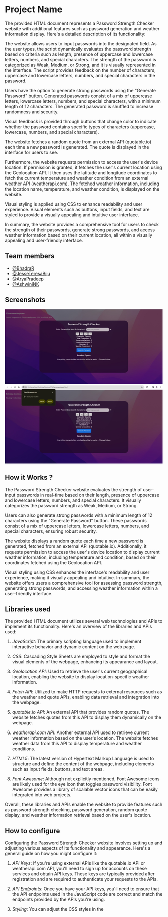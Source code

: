 # Project Name

The provided HTML document represents a Password Strength Checker website with additional features such as password generation and weather information display. Here's a detailed description of its functionality:

The website allows users to input passwords into the designated field. As the user types, the script dynamically evaluates the password strength based on criteria such as length, presence of uppercase and lowercase letters, numbers, and special characters. The strength of the password is categorized as Weak, Medium, or Strong, and it is visually represented in the interface. The script provides feedback on the number of characters, uppercase and lowercase letters, numbers, and special characters in the password.

Users have the option to generate strong passwords using the "Generate Password" button. Generated passwords consist of a mix of uppercase letters, lowercase letters, numbers, and special characters, with a minimum length of 12 characters. The generated password is shuffled to increase randomness and security.

Visual feedback is provided through buttons that change color to indicate whether the password contains specific types of characters (uppercase, lowercase, numbers, and special characters).

The website fetches a random quote from an external API (quotable.io) each time a new password is generated. The quote is displayed in the interface for users to see.

Furthermore, the website requests permission to access the user's device location. If permission is granted, it fetches the user's current location using the Geolocation API. It then uses the latitude and longitude coordinates to fetch the current temperature and weather condition from an external weather API (weatherapi.com). The fetched weather information, including the location name, temperature, and weather condition, is displayed on the website.

Visual styling is applied using CSS to enhance readability and user experience. Visual elements such as buttons, input fields, and text are styled to provide a visually appealing and intuitive user interface.

In summary, the website provides a comprehensive tool for users to check the strength of their passwords, generate strong passwords, and access weather information based on their current location, all within a visually appealing and user-friendly interface.

## Team members

- [@BhadraR](https://www.github.com/Bhadra2005)
- [@JesseTeresaBiju](https://www.github.com/jesteresabiju)
- [@AryaPradeep](https://www.github.com/aryapradeep147)
- [@AshwiniNK](https://www.github.com/123MGHVH)

## Screenshots

![App Screenshot](1.jpg)
![App Screenshot](2.jpg)

## How it Works ?

The Password Strength Checker website evaluates the strength of user-input passwords in real-time based on their length, presence of uppercase and lowercase letters, numbers, and special characters. It visually categorizes the password strength as Weak, Medium, or Strong.

Users can also generate strong passwords with a minimum length of 12 characters using the "Generate Password" button. These passwords consist of a mix of uppercase letters, lowercase letters, numbers, and special characters, ensuring robust security.

The website displays a random quote each time a new password is generated, fetched from an external API (quotable.io). Additionally, it requests permission to access the user's device location to display current weather information, including temperature and condition, based on their coordinates fetched using the Geolocation API.

Visual styling using CSS enhances the interface's readability and user experience, making it visually appealing and intuitive. In summary, the website offers users a comprehensive tool for assessing password strength, generating strong passwords, and accessing weather information within a user-friendly interface.


## Libraries used

The provided HTML document utilizes several web technologies and APIs to implement its functionality. Here's an overview of the libraries and APIs used:

1. *JavaScript*: The primary scripting language used to implement interactive behavior and dynamic content on the web page.

2. *CSS*: Cascading Style Sheets are employed to style and format the visual elements of the webpage, enhancing its appearance and layout.

3. *Geolocation API*: Used to retrieve the user's current geographical location, enabling the website to display location-specific weather information.

4. *Fetch API*: Utilized to make HTTP requests to external resources such as the weather and quote APIs, enabling data retrieval and integration into the webpage.

5. *quotable.io API*: An external API that provides random quotes. The website fetches quotes from this API to display them dynamically on the webpage.

6. *weatherapi.com API*: Another external API used to retrieve current weather information based on the user's location. The website fetches weather data from this API to display temperature and weather conditions.

7. *HTML5*: The latest version of Hypertext Markup Language is used to structure and define the content of the webpage, including elements such as input fields, buttons, and text areas.

8. *Font Awesome*: Although not explicitly mentioned, Font Awesome icons are likely used for the eye icon that toggles password visibility. Font Awesome provides a library of scalable vector icons that can be easily integrated into web projects.

Overall, these libraries and APIs enable the website to provide features such as password strength checking, password generation, random quote display, and weather information retrieval based on the user's location.

## How to configure

Configuring the Password Strength Checker website involves setting up and adjusting various aspects of its functionality and appearance. Here's a general guide on how you might configure it:

1. *API Keys*: If you're using external APIs like the quotable.io API or weatherapi.com API, you'll need to sign up for accounts on these services and obtain API keys. These keys are typically provided after registration and are required to authenticate your requests to the APIs.

2. *API Endpoints*: Once you have your API keys, you'll need to ensure that the API endpoints used in the JavaScript code are correct and match the endpoints provided by the APIs you're using.

3. *Styling*: You can adjust the CSS styles in the <style> section of the HTML document to customize the appearance of the website. This includes colors, fonts, sizes, and layout adjustments to match your desired look and feel.

4. *HTML Structure*: If you need to add or remove elements from the HTML structure, you can modify the layout to accommodate additional features or to streamline the user interface.

5. *JavaScript Logic*: The JavaScript functions control the behavior and functionality of the website. You can modify these functions to customize how password strength is calculated, how passwords are generated, and how external APIs are called and handled.

6. *Permissions*: If your website requests permission to access the user's location, you should ensure that the functionality works correctly and that users are properly informed about why their location is being accessed and how it will be used.

7. *Testing*: Before deploying your changes, it's essential to thoroughly test the website to ensure that all features function as expected across different browsers and devices.

8. *Deployment*: Once you've configured and tested the website, you can deploy it to a web server or hosting platform to make it accessible to users on the internet.

By following these steps and making adjustments as needed, you can configure the Password Strength Checker website to meet your specific requirements and preferences.

## How to Run

1. *Set Up a Development Environment*:
   
   Ensure you have a text editor or an integrated development environment (IDE) installed on your computer. Popular choices include Visual Studio Code, Sublime Text, Atom, or Notepad++. Additionally, make sure you have a modern web browser installed, such as Google Chrome, Mozilla Firefox, Safari, or Microsoft Edge.

2. *Open the HTML File*:
   
   Save the provided HTML code in a file with the extension .html, for example, password_checker.html. Open the HTML file in your chosen text editor or IDE.

3. *Configure API Keys (if necessary)*:
   
   If the website uses external APIs such as quotable.io or weatherapi.com, make sure you have obtained the required API keys and replace the placeholders in the JavaScript code with your actual API keys.

4. *Save Changes*:
   
   Save any modifications you made to the HTML, CSS, or JavaScript files.

5. *Open in a Web Browser*:
   
   Locate the HTML file you saved in your file explorer. Right-click on the file and choose "Open with" and select your preferred web browser, or simply double-click the file to open it in your default browser.

6. *Interact with the Website*:
   
   Once the website opens in your web browser, you can interact with it by entering passwords into the input field, generating passwords, and exploring its various features. If prompted, grant permission for the website to access your location to display weather information.

By following these steps, you can run the Password Strength Checker website locally on your computer and explore its functionality.
